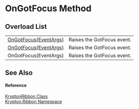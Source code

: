 # OnGotFocus Method


## Overload List
<table>
<tr>
<td><a href="fc7d83c6-3896-101e-2d33-f115df2e6a40.md">OnGotFocus(EventArgs)</a></td>
<td>Raises the GotFocus event.</td></tr>
<tr>
<td><a href="51a20250-ab64-877a-9e22-7e1fd4882ee7.md">OnGotFocus(EventArgs)</a></td>
<td>Raises the GotFocus event.</td></tr>
<tr>
<td>OnGotFocus(EventArgs)</td>
<td>Raises the GotFocus event.</td></tr>
</table>

## See Also


#### Reference
<a href="208400ac-72b3-453b-6730-d74762316d42.md">KryptonRibbon Class</a>  
<a href="1e9bc734-cff9-e9b8-f013-94cdac669794.md">Krypton.Ribbon Namespace</a>  
